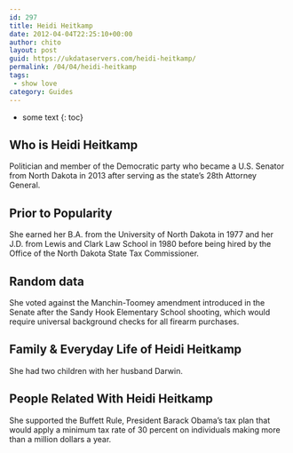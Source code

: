 ```yaml
---
id: 297
title: Heidi Heitkamp
date: 2012-04-04T22:25:10+00:00
author: chito
layout: post
guid: https://ukdataservers.com/heidi-heitkamp/
permalink: /04/04/heidi-heitkamp
tags:
 - show love
category: Guides
---
```


* some text
{: toc}


## Who is  Heidi Heitkamp
                  
                  
                  
Politician and member of the Democratic party who became a U.S. Senator from North Dakota in 2013 after serving as the state&#8217;s 28th Attorney General.
                  
                
                
                
## Prior to Popularity 
                  
                  
                  
She earned her B.A. from the University of North Dakota in 1977 and her J.D. from Lewis and Clark Law School in 1980 before being hired by the Office of the North Dakota State Tax Commissioner.
                  
                
                
                
## Random data 
                  
                  
                  
She voted against the Manchin-Toomey amendment introduced in the Senate after the Sandy Hook Elementary School shooting, which would require universal background checks for all firearm purchases.
                  
                
                
                
## Family & Everyday Life of Heidi Heitkamp
                  
                  
                  
She had two children with her husband Darwin.
                  
                
                
                
## People Related With  Heidi Heitkamp
                  
                  
                  
She supported the Buffett Rule, President Barack Obama&#8217;s tax plan that would apply a minimum tax rate of 30 percent on individuals making more than a million dollars a year.
                  
                
              
            
          
          
          
    
    
  
